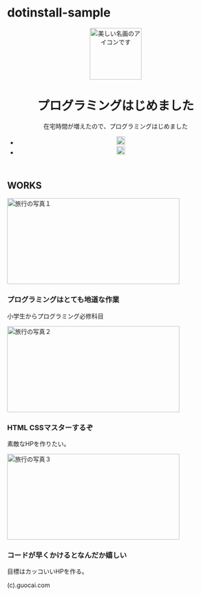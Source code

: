 # dotinstall-sample<!DOCTYPE html>
<html lang="ja">
<head>
    <meta charset="utf-8">
    <title>Guocaiのポートフォリオサイト</title>
    <link rel="icon" href="favicon.png">
    <meta name="description" content="Guocaiのポートフォリオサイトです">
    <link rel="stylesheet" href="css/styles.css">
  </head>
  <body>
    <header>
      <div class="container">
        <div class="icon">
          <img src="img/image1.jpeg" width="120" height="120" alt="美しい名画のアイコンです">
        </div>
        <div class="info">
          <h1>プログラミングはじめました</h1>
          <p>在宅時間が増えたので、プログラミングはじめました</p>
          <ul>
            <li>
              <a href="https://www.ueno-panda.jp" target="_blank">
                <img src="img/blog.png" width="20" height="20" alt="パンダの世界へようこそ">
              </a>
            </li>
            <li>
              <a href="https://www.ajfarm.com/15836/" target="_blank">
                <img src="img/photo.png" width="20" height="20" alt="りんごの世界へようこそ">
              </a>
            </li>
          </ul>
        </div>
      </div>
    </header>
    <section class="works">
      <h1>WORKS</h1>
      <section>
        <img src="img/image2.jpeg" width="400" height="200" alt="旅行の写真１">
        <h1>プログラミングはとても地道な作業</h1>
        <p>小学生からプログラミング必修科目</p>
      </section>
      <section>
        <img src="img/image4.jpeg" width="400" height="200" alt="旅行の写真２">
        <h1>HTML CSSマスターするぞ</h1>
        <p>素敵なHPを作りたい。</p>
      </section>
      <section>
        <img src="img/image5.jpeg" width="400" height="200" alt="旅行の写真３">
        <h1>コードが早くかけるとなんだか嬉しい</h1>
        <p>目標はカッコいいHPを作る。</p>
      </section>
    </section>
    <footer>
      <p>(c).guocai.com</p>
    </footer>
  </body>
</html>
